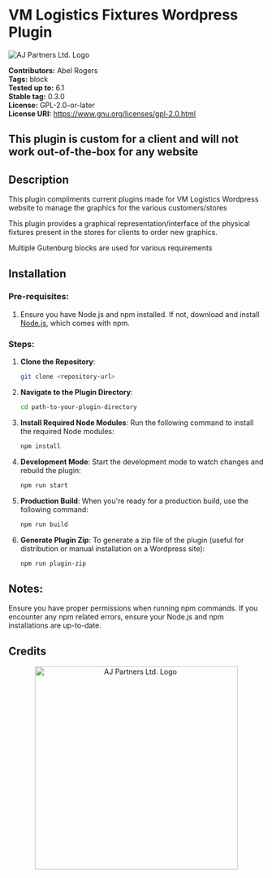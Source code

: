 # VM Logistics Fixtures Wordpress Plugin

![AJ Partners Ltd. Logo](https://www.ajpartnersltd.com/wp-content/uploads/2023/03/aj-partners-ltd-low-resolution-logo-color-on-transparent-background2.png)

**Contributors:** Abel Rogers  
**Tags:** block  
**Tested up to:** 6.1  
**Stable tag:** 0.3.0  
**License:** GPL-2.0-or-later  
**License URI:** https://www.gnu.org/licenses/gpl-2.0.html  

## This plugin is custom for a client and will not work out-of-the-box for any website

## Description

This plugin compliments current plugins made for VM Logistics Wordpress website to manage the graphics for the various customers/stores

This plugin provides a graphical representation/interface of the physical fixtures present in the stores for clients to order new graphics.

Multiple Gutenburg blocks are used for various requirements

## Installation

### Pre-requisites:

1. Ensure you have Node.js and npm installed. If not, download and install [Node.js](https://nodejs.org/), which comes with npm.

### Steps:

1. **Clone the Repository**:  
   ```bash
   git clone <repository-url>
   ```
2. **Navigate to the Plugin Directory**:
    ```bash
    cd path-to-your-plugin-directory
    ```
3. **Install Required Node Modules**:
Run the following command to install the required Node modules:
    ```bash
    npm install
    ```
4. **Development Mode**:
Start the development mode to watch changes and rebuild the plugin:
    ```bash
    npm run start
    ```
5. **Production Build**:
When you're ready for a production build, use the following command:
    ```bash
    npm run build
    ```
6. **Generate Plugin Zip**:
To generate a zip file of the plugin (useful for distribution or manual installation on a Wordpress site):
    ```bash
    npm run plugin-zip
    ```
## Notes:
Ensure you have proper permissions when running npm commands.
If you encounter any npm related errors, ensure your Node.js and npm installations are up-to-date.
## Credits
<p align="center">
    <a href="https://www.ajpartnersltd.com.com" target="_blank">
        <img src="https://www.ajpartnersltd.com/wp-content/uploads/2023/03/aj-partners-ltd-low-resolution-logo-color-on-transparent-background2.png" width="400" alt="AJ Partners Ltd. Logo">
    </a>
</p>
